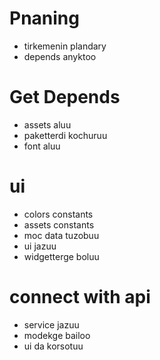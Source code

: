 # Pnaning
 - tirkemenin plandary
 - depends anyktoo

# Get Depends
 - assets aluu
 - paketterdi kochuruu
 - font aluu

# ui
 - colors constants
 - assets constants
 - moc data tuzobuu
 - ui jazuu
 - widgetterge boluu

# connect with api
 - service jazuu
 - modekge bailoo
 - ui da korsotuu

#